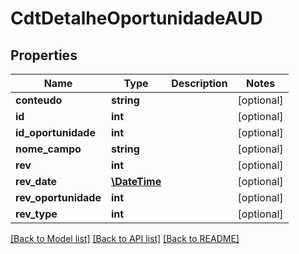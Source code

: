 # CdtDetalheOportunidadeAUD

## Properties
Name | Type | Description | Notes
------------ | ------------- | ------------- | -------------
**conteudo** | **string** |  | [optional] 
**id** | **int** |  | [optional] 
**id_oportunidade** | **int** |  | [optional] 
**nome_campo** | **string** |  | [optional] 
**rev** | **int** |  | [optional] 
**rev_date** | [**\DateTime**](\DateTime.md) |  | [optional] 
**rev_oportunidade** | **int** |  | [optional] 
**rev_type** | **int** |  | [optional] 

[[Back to Model list]](../README.md#documentation-for-models) [[Back to API list]](../README.md#documentation-for-api-endpoints) [[Back to README]](../README.md)


